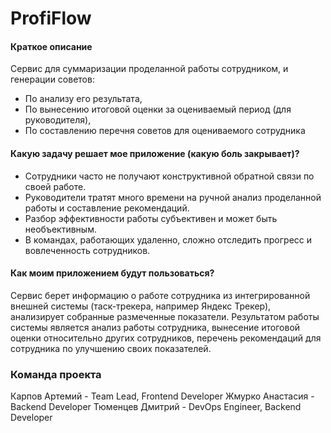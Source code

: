 # ProfiFlow

#### Краткое описание
Сервис для суммаризации проделанной работы сотрудником, и генерации советов:
  - По анализу его результата,
  - По вынесению итоговой оценки за оцениваемый период  (для руководителя),
  - По составлению перечня советов для оцениваемого сотрудника

#### Какую задачу решает мое приложение (какую боль закрывает)?  
  - Сотрудники часто не получают конструктивной обратной связи по своей работе.  
  - Руководители тратят много времени на ручной анализ проделанной работы и составление рекомендаций.  
  - Разбор эффективности работы субъективен и может быть необъективным.  
  - В командах, работающих удаленно, сложно отследить прогресс и вовлеченность сотрудников.  

#### Как моим приложением будут пользоваться?  
Сервис берет информацию о работе сотрудника из интегрированной внешней системы (таск-трекера, например Яндекс Трекер), анализирует собранные размеченные показатели. Результатом работы системы является анализ работы сотрудника, вынесение итоговой оценки относительно других сотрудников, перечень рекомендаций для сотрудника по улучшению своих показателей.

### Команда проекта

Карпов Артемий - Team Lead, Frontend Developer
Жмурко Анастасия - Backend Developer
Тюменцев Дмитрий - DevOps Engineer, Backend Developer
